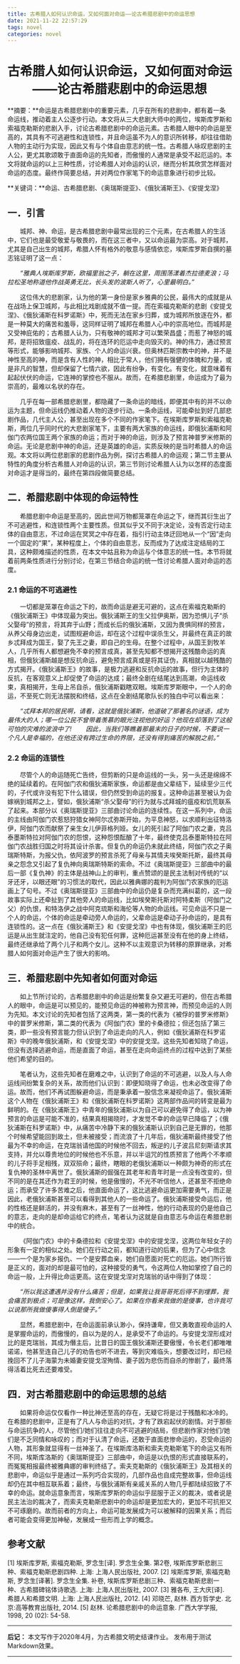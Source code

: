 ```yaml
---
title: 古希腊人如何认识命运，又如何面对命运——论古希腊悲剧中的命运思想
date: 2021-11-22 22:57:29
tags: novel
categories: novel
---
```

# <center>古希腊人如何认识命运，又如何面对命运<br />——论古希腊悲剧中的命运思想 </center>
<!--<center>彭宏睿</center>-->
<!--<center>武汉大学测绘学院地球物理系，武汉，430079</center><br />-->

**摘要：**命运是古希腊悲剧中的重要元素，几乎在所有的悲剧中，都有着一条命运线，推动着主人公逐步行动。本文将从三大悲剧大师中的两位，埃斯库罗斯和索福克勒斯的悲剧入手，讨论古希腊悲剧中的命运元素。古希腊人眼中的命运是至高的，其具有不可逃避性和连锁性，并且命运虽不为人的意识所转移，却往往借助人物的主动行为实现，因此又有与个体自由意志的统一性。古希腊人咏叹悲剧的主人公，更尤其歌颂敢于直面命运的先知者，而傲慢的人通常是承受不起厄运的。本文将就命运的以上三种性质，讨论希腊人对命运的认识，继而分析其欣赏怎样面对命运的态度。最终作简要总结，并对两位作家笔下的命运意象进行初步比较。

**关键词：**命运、古希腊悲剧、《奥瑞斯提亚》、《俄狄浦斯王》、《安提戈涅》

## 一．引言

&emsp;&emsp;城邦、神、命运，是古希腊悲剧中最常出现的三个元素，在古希腊人的生活中，它们也是最受敬爱与敬畏的，而在这三者中，又以命运最为崇高。对于城邦，尤其是自己出生的城邦，希腊人怀有格外的敬意与感情依恋，埃斯库罗斯自撰的墓志铭证明了这一点：

&emsp;&emsp;*“雅典人埃斯库罗斯，欧福里翁之子，躺在这里，周围荡漾着杰拉德麦浪；马拉松圣地称道他作战英勇无比，长头发的波斯人听了，心里最明白。”*

&emsp;&emsp;这位伟大的悲剧家，认为他的第一身份是家乡雅典的公民，最伟大的成就是从在战场上保卫城邦，与此相比戏剧成就不值一提。而在索福克勒斯的悲剧《安提戈涅》、《俄狄浦斯在科罗诺斯》中，死而无法在家乡归葬，或为城邦所放逐在外，都是一种莫大的痛苦和羞辱，这同样证明了城邦在希腊人心中的崇高地位。而城邦是又受神庇佑的；古希腊人认为，只有敬神的城邦才可以繁荣昌盛；而惹了神怒的城邦，是将招致瘟疫、战乱的，将在连环的厄运中走向毁灭的。神的伟力，通过预言等形式，能够影响城邦、家族、个人的命运兴衰。但奥林匹斯宗教中的神，并不是神性至高的神，而是含有人性的神，相比于常人，他们拥有强健的体魄和力量，或是非凡的智慧，但却保留了七情六欲，因此有纷争，有变化。有变化，就意味着有起起伏伏的命运，它连神的掌控也不服从。故而，在希腊悲剧里，命运成为了最为崇高的，最难以名状的存在。

&emsp;&emsp;几乎在每一部希腊悲剧里，都隐藏了一条命运的暗线，即便其中有的并不以命运为主题，但命运线仍推动着人物的逐步行动。一条命运线，可能牵扯到好几部悲剧作品，几代主人公，甚至出现在多个不同的作家笔下。在埃斯库罗斯和索福克勒斯，两位几乎同时代的大悲剧家笔下，主要有两大家族的命运线，即俄狄浦斯和阿伽门农两位国王两个家族的命运；而对于神的命运，则涉及了预言神普罗米修斯的命运。无论是悲剧中神的命运，还是英雄的命运，实质反映的是当时希腊人的命运观。本文将以两位悲剧家的悲剧作品为例，探讨古希腊人的命运观；第二节主要从特性的角度分析古希腊人对命运的认识，第三节则讨论希腊人认为以怎样的态度面对命运才是得当的，最终在第四段做简要总结。

## 二．希腊悲剧中体现的命运特性
&emsp;&emsp;希腊悲剧中命运是至高的，因此世间万物都笼罩在命运之下，继而其衍生出了不可逃避性，和连锁性两个主要性质。但其似乎又不同于决定论，没有否定行动主体的自由意志，不过命运在冥冥之中存在着，指引行动主体迂回地从一个“因”走向一个固定的“果”，某种程度上，个体的自由意志，反而成为了达成注定结局的工具，这种颇难描述的性质，在本文中姑且称为命运与个体意志的统一性。本节将就着前两条性质进行分别讨论，在第三节结合命运的统一性讨论希腊人面对命运的态度。

### 2.1 命运的不可逃避性

&emsp;&emsp;一切都是笼罩在命运之下的，故而命运是避无可避的，这点在索福克勒斯的《俄狄浦斯王》中体现最为突出。俄狄浦斯王的生父拉伊奥斯，因为恐惧儿子“杀父娶母”的预言，将其弃于山野；而成长后的俄狄浦斯，又因为畏惧同样的预言，从养父母身边出走，试图规避命运，却在这个过程中误杀生父，并最终在真正的故乡忒拜成为国王，娶了先王之妻，即自己的生母。在整个过程中，从国王到牧羊人，几乎所有人都想避免不幸的预言成真，甚至先知都不想揭开这残酷命运的真相，但俄狄浦斯越是想反抗命运，避免预言成真或是将其证伪，真相就以越残酷的方式揭开。《俄狄浦斯王》的故事，是极力逃避和反抗命运的故事，但行为主体的反抗，在客观意义上却促使了命运的达成；最终全剧在结尾达到高潮，命运线收束，真相揭开，生母上吊自杀，俄狄浦斯戳瞎双眼。埃斯库罗斯眼中，一个人的命运，不至死亡则无法摆脱和终结，这点在全剧结尾歌队长的独白中可以看出来：

&emsp;&emsp;*“忒拜本邦的居民啊，请看，这就是俄狄浦斯，他道破了那著名的谜语，成为最伟大的人；哪一位公民不曾带着羡慕的眼光注视他的好运？他现在却落到了这般可怕的灾难的波浪中了!
&emsp;&emsp;因此，当我们等瞧着那最末的日子的时候，不要说一个凡人是幸福的，在他还没有跨过生命的界限，还没有得到痛苦的解脱之前。”*

### 2.2 命运的连锁性

&emsp;&emsp;尽管个人的命运随死亡告终，但剪断的只是命运线的一头，另一头还是绵绵不绝的延续着的。在阿伽门农和俄狄浦斯家族，命运都是由父辈结下，延续至少三代的，子代或许没有犯下什么错误，但仍然受到命运的报复。这种命运甚至被认为会嫁祸到城邦之上，譬如，俄狄浦斯“杀父娶母”的行为就与忒拜城的瘟疫和饥荒联系了起来。本部分以《奥瑞斯提亚》三部曲讨论命运的连续性。在这一系列中，命运的主线由阿伽门农惹怒狩猎女神阿尔忒弥斯开始，为平息神怒，以求顺利出征特洛伊，阿伽门农而献祭了亲生女儿伊菲格列娅。女儿的死引起了阿伽门农之妻，克吕泰墨斯特拉对阿伽门农的怨恨，这种怨恨酝酿了十年，最终使克吕泰墨斯特拉在阿伽门农战胜归国之时将其设计杀害。但复仇的命运仍未就此终结，阿伽门农之子奥瑞斯特斯，为报父仇，依阿波罗的预言杀死了母亲与其情夫埃癸斯托斯，最终其母亲之怨念又引起了复仇神向奥瑞斯特斯的索命。不过《奥瑞斯提亚》三部曲中的最后一部《复仇神》的主体是战神山上的审判，重点赞颂的是民主法制对传统的“以牙还牙，以眼还眼”的习惯法的取代，因此以雅典娜的裁判为阿伽门农家族的厄运画上了句号。不过《奥瑞斯提亚》三部曲中的命运仍是复杂而充满纠葛的，这一段故事实际上还牵扯到了其他旁人的命运线，比如埃癸斯托斯对阿特柔斯（阿伽门之父）的仇恨，和特洛伊之战中阿克琉斯和海伦等人物的命运线。可见命运不只是一个人的命运，个体的命运是牵动旁人命运的，父辈命运是牵动子孙命运的，是具有连锁性的。这一点在《俄狄浦斯王》和《安提戈涅》中也有体现，俄狄浦斯王的厄运是从出生就注定的，他自己没有犯任何罪，这种厄运甚至没有在他的身上终结，最终还继承给了两个儿子和两个女儿。这种不以主观意识为转移的原罪继承，对希腊人如何面对命运产生了很大的影响。

## 三．希腊悲剧中先知者如何面对命运
&emsp;&emsp;如上节所讨论的，古希腊悲剧中的命运是纷繁复杂又避无可避的，但在古希腊人的眼中，命运是可以预见的，能预见命运的神被称为预言神，而预见命运的人则为先知。本文讨论的先知者包括了这两类，第一类的代表为《被俘的普罗米修斯》中的普罗米修斯，第二类的代表为《阿伽门农》里的卡桑德拉；但还包括了第三类，即一些没有预言能力但认识到了命运走向的凡人，例如《俄狄浦斯在科罗诺斯》中的晚年俄狄浦斯，和《安提戈涅》中的安提戈涅。这些先知者知晓了命运，但没有选择逃避命运，而是直面了命运，甚至在走向命运终点的过程中达到了某些他们希望的目的。

&emsp;&emsp;笔者认为，这些先知者在磨难之中，认识到了命运的不可逃避，以及人与人命运线间纷繁复杂的关系，故而他们认识到：即便知晓得了命运，也未必改变得了命运。故而，他们不再试图躲避命运，而是秉承着一股信念来凝视命运了。俄狄浦斯这个人物在《俄狄浦斯王》和《俄狄浦斯在科罗诺斯》这两部作品间的转变是最为鲜明的。在《俄狄浦斯王》中青年的俄狄浦斯以为自己可以避免得了命运，以为神预言的命运是可能不准的，结果真相揭晓时，才发觉不幸的命运早已降临了；《俄狄浦斯在科罗诺斯》中，从痛苦中冷静下来的俄狄浦斯认识到自己是无罪的，他那个时候希望能回到故土，但未被接受；而流浪了十几年后，俄狄浦斯最终接受了他最为不幸的命运，在克瑞翁请他国的时候他不回去，叛逆的儿子波吕尼刻斯请求其支持，并允以尊贵地位的时候他也不乐意，并以半诅咒的性质预言了他两个不孝顺的儿子将手足相残，双双殒命；最终，瞎眼的老俄狄浦斯以一种颇为神奇的形式在复仇神的圣林中离世了。俄狄浦斯的倔强在其老年和青年时是一点没有改变的，但不同的是在其还作为君王的时候，他是傲慢的，不光不听信他人，还甚至不拒绝命运；而承受了许多苦难之后，他直面命运了，这比逃避命运更加需要勇气，而正是因此，老俄狄浦斯甚至可以看得到其他人的一些命运了。俄狄浦斯接受命运后，他的性格还是鲜活的，并没有麻木，甚至有了一丝神性，他的行动表现的仍是他自己的意志，走向的是却命运给它的终点，笔者认为这就是自由意志与命运在希腊悲剧中的统合。

&emsp;&emsp;《阿伽门农》中的卡桑德拉和《安提戈涅》中的安提戈涅，这两位年轻女子的形象有一定的相似之处。她们在行动之前，都知道行动的后果，但为了心中信念——一个是为家乡报仇、一个是安葬血亲，她们自愿面对死亡的厄运。她们所行皆是正义的，面对的却是最可怕的，这种接受的勇气，令这两位人物如掌控了自己的命运一般，上升得比命运更高。这在安提戈涅对克瑞翁的话中得到了体现：

&emsp;&emsp;*“所以我这遭遇并没有什么痛苦；但是，如果我让我哥哥死后得不到埋葬，我会痛苦到极点；可是像这样，我倒安心了。如果在你看来我做的是傻事，也许我可以说那所我做傻事得人倒是傻子。”*

&emsp;&emsp;显然，希腊悲剧中，在命运面前承认渺小，保持谦卑，但又勇敢直视命运的人是掌握命运的，而傲慢的，自以为是的人，是承受不了命运的。与安提戈涅形成对比的是克瑞翁，其成为僭主后，比昔日的国王俄狄浦斯还要傲慢，令长老们都唯唯诺诺，他甚至连自己儿子的劝告也听不进去，等到灾难临头，想要改过时，却已经挽回不了儿子海蒙为未婚妻安提戈涅殉情、妻子因为悲伤而自杀的惨剧了，最终落得活着比死去还要难受。

## 四．对古希腊悲剧中的命运思想的总结

&emsp;&emsp;如果将命运仅仅看作一种比神还至高的存在，无疑它将是过于残酷和冰冷的。在希腊的悲剧中，正是有了凡人与命运的对抗，才有了跌宕起伏的剧情。对于那些与命运抗争的人，尽管他们/她们往往走向不可逃避的结局，但悲剧作家对他们/她们是不乏同情和咏叹的；而对于认清了命运，还敢于直面悲惨命运的，忍受命运的人物，其形象就显得有一丝神圣了。在埃斯库洛斯和索夫克勒斯笔下的命运又有所不同，埃斯库洛斯的《奥瑞斯提亚》三部曲中，命运是以仇恨的形式直接联系的，而冤冤相报最终被雅典娜的审判终结了。索夫克勒斯的《俄狄浦斯王》及其相关的悲剧中，命运似乎是通过一系列巧合实现的，几部作品也自成完整故事，但命运线却仍在其中相互联系着；最终，与俄狄浦斯有亲戚关系的人物几乎都陆续招致了不幸的命运。就命运意象而言，埃斯库罗斯的命运似乎屈服于正义的裁决，或者说是民主法治的裁决了，而索夫克勒斯悲剧中的命运却是更加宏大的，更加不可抗拒又不可琢磨的。故而前者的方向上，命运可能发展成为可以被解释的因果关系；而后者可能会变得更加神秘，发展成一些形而上学的概念。

## 参考文献
[1] 埃斯库罗斯, 索福克勒斯, 罗念生[译]. 罗念生全集. 第2卷, 埃斯库罗斯悲剧三种、索福克勒斯悲剧四种. 上海: 上海人民出版社, 2007.
[2] 埃斯库罗斯, 索福克勒斯, 罗念生[译著]. 罗念生全集. 补卷, 埃斯库罗斯悲剧三种、索福克勒斯悲剧一种、古希腊碑铭体诗歌选. 上海: 上海人民出版社, 2007.
[3] 雅各布, 王大庆[译]. 希腊人和希腊文明. 上海: 上海人民出版社, 2012.
[4] 邓晓芒, 赵林. 西方哲学史. 北京:高等教育出版社, 2014.
[5] 赵林. 论希腊悲剧中的命运意象. 广西大学学报, 1998, 20 (02): 54-58.

***
**后记：**
本文写作于2020年4月，为古希腊文明史结课作业。
发布用于测试Markdown效果。
***

